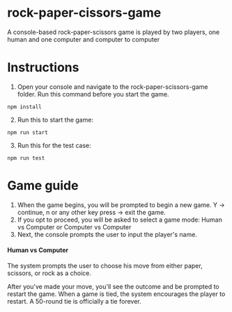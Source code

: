 # rock-paper-cissors-game
A console-based rock-paper-scissors game is played by two players, one human and one computer and computer to computer

# Instructions
1. Open your console and navigate to the rock-paper-scissors-game folder. Run this command before you start the game. 
```
npm install
```
2. Run this to start the game:
```
npm run start
```
3. Run this for the test case:
```
npm run test
```

# Game guide
1. When the game begins, you will be prompted to begin a new game. Y -> continue,  n or any other key press -> exit the game.
2. If you opt to proceed, you will be asked to select a game mode: Human vs Computer or Computer vs Computer
3. Next, the console prompts the user to input the player's name.


#### Human vs Computer
The system prompts the user to choose his move from either paper, scissors, or rock as a choice.

After you've made your move, you'll see the outcome and be prompted to restart the game. 
When a game is tied, the system encourages the player to restart. A 50-round tie is officially a tie forever.
